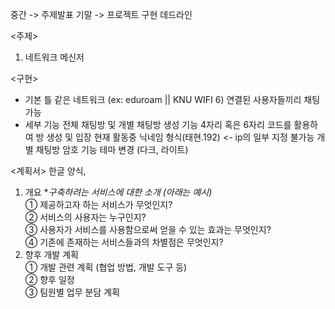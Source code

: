 중간 -> 주제발표
기말 -> 프로젝트 구현 데드라인

<주제>

1. 네트워크 메신저

<구현>

- 기본 틀
  같은 네트워크 (ex: eduroam || KNU WIFI 6) 연결된 사용자들끼리 채팅 가능
- 세부 기능
  전체 채팅방 및 개별 채팅방 생성 기능
  4자리 혹은 6자리 코드를 활용하여 방 생성 및 입장
  현재 활동중
  닉네임 형식(태현.192) <- ip의 일부 지정 불가능
  개별 채팅방 암호 기능
  테마 변경 (다크, 라이트)

<계획서>
한글 양식,

1. 개요 \*_구축하려는 서비스에 대한 소개 (아래는 예시)_  
   ① 제공하고자 하는 서비스가 무엇인지?  
   ② 서비스의 사용자는 누구인지?  
   ③ 사용자가 서비스를 사용함으로써 얻을 수 있는 효과는 무엇인지?  
   ④ 기존에 존재하는 서비스들과의 차별점은 무엇인지?
2. 향후 개발 계획  
   ① 개발 관련 계획 (협업 방법, 개발 도구 등)  
   ② 향후 일정  
   ③ 팀원별 업무 분담 계획
